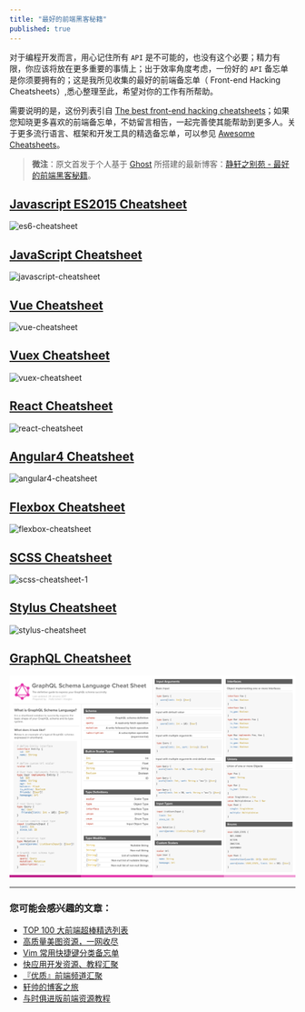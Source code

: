 ```yaml
---
title: "最好的前端黑客秘籍"
published: true
---
```


对于编程开发而言，用心记住所有 `API` 是不可能的，也没有这个必要；精力有限，你应该将放在更多重要的事情上；出于效率角度考虑，一份好的 `API` 备忘单是你须要拥有的；这是我所见收集的最好的前端备忘单（ Front-end Hacking Cheatsheets）,悉心整理至此，希望对你的工作有所帮助。

<!-- more -->

需要说明的是，这份列表引自 [The best front-end hacking cheatsheets](https://www.strilliant.com/2017/10/26/the-best-front-end-hacking-cheatsheets-%E2%80%94-all-in-one-place/)；如果您知晓更多喜欢的前端备忘单，不妨留言相告，一起完善使其能帮助到更多人。关于更多流行语言、框架和开发工具的精选备忘单，可以参见 [Awesome Cheatsheets](https://github.com/LeCoupa/awesome-cheatsheets)。

> **微注**：原文首发于个人基于 [Ghost](https://nicelinks.site/post/5c3f3151a5957e07a40b30ff) 所搭建的最新博客：[静轩之别苑 - 最好的前端黑客秘籍](https://quickapp.lovejade.cn/best-front-end-hacking-cheatsheets/)。

## [Javascript ES2015 Cheatsheet](https://devhints.io/es6?utm_source=quickapp.lovejade.cn)

![es6-cheatsheet](https://quickapp.lovejade.cn/content/images/2019/03/es6-cheatsheet.jpg)

## [JavaScript Cheatsheet](http://overapi.com/javascript?utm_source=quickapp.lovejade.cn)

![javascript-cheatsheet](https://quickapp.lovejade.cn/content/images/2019/03/javascript-cheatsheet.jpg)

## [Vue Cheatsheet](https://vuejs-tips.github.io/cheatsheet/?utm_source=quickapp.lovejade.cn)

![vue-cheatsheet](https://quickapp.lovejade.cn/content/images/2019/03/vue-cheatsheet.jpg)

## [Vuex Cheatsheet](https://vuejs-tips.github.io/vuex-cheatsheet/?utm_source=quickapp.lovejade.cn)

![vuex-cheatsheet](https://quickapp.lovejade.cn/content/images/2019/03/vuex-cheatsheet.jpg)

## [React Cheatsheet](https://devhints.io/react?utm_source=quickapp.lovejade.cn)

![react-cheatsheet](https://quickapp.lovejade.cn/content/images/2019/03/react-cheatsheet.jpg)

## [Angular4 Cheatsheet](https://angular.io/guide/cheatsheet?utm_source=quickapp.lovejade.cn)

![angular4-cheatsheet](https://quickapp.lovejade.cn/content/images/2019/03/angular4-cheatsheet.jpg)

## [Flexbox Cheatsheet](https://yoksel.github.io/flex-cheatsheet/?utm_source=quickapp.lovejade.cn)

![flexbox-cheatsheet](https://quickapp.lovejade.cn/content/images/2019/03/flex-cheatsheet.jpg)

## [SCSS Cheatsheet](https://devhints.io/sass?utm_source=quickapp.lovejade.cn)

![scss-cheatsheet-1](https://quickapp.lovejade.cn/content/images/2019/03/scss-cheatsheet-1.png)

## [Stylus Cheatsheet](https://devhints.io/stylus?utm_source=quickapp.lovejade.cn)

![stylus-cheatsheet](https://quickapp.lovejade.cn/content/images/2019/03/stylus-cheatsheet.png)

## [GraphQL Cheatsheet](https://raw.githubusercontent.com/sogko/graphql-shorthand-notation-cheat-sheet/master/graphql-shorthand-notation-cheat-sheet.png?utm_source=quickapp.lovejade.cn)

![GraphQL Cheatsheet](https://raw.githubusercontent.com/sogko/graphql-shorthand-notation-cheat-sheet/master/graphql-shorthand-notation-cheat-sheet.png?utm_source=quickapp.lovejade.cn)

---

### 您可能会感兴趣的文章：

- [TOP 100 大前端超棒精选列表](https://www.jeffjade.com/2018/10/13/144-top-100-front-end-awesome-awesome-list/)
- [高质量美图资源，一网收尽](https://quickapp.lovejade.cn/aweome-beautiful-picture-website-list/)
- [Vim 常用快捷键分类备忘单](https://quickapp.lovejade.cn/vim-common-shortcuts/)
- [快应用开发资源、教程汇聚](https://www.jeffjade.com/2018/12/21/146-awesome-quickapp-resource-tutorial/)
- [『优质』前端频道汇聚](https://www.jeffjade.com/2017/11/29/133-high-quality-front-end-channel/)
- [轩帅的博客之旅](https://www.jeffjade.com/2018/06/04/141-talk-about-my-blogs/)
- [与时俱进版前端资源教程](https://www.jeffjade.com/2017/09/28/127-nice-front-end-tutorial/)
